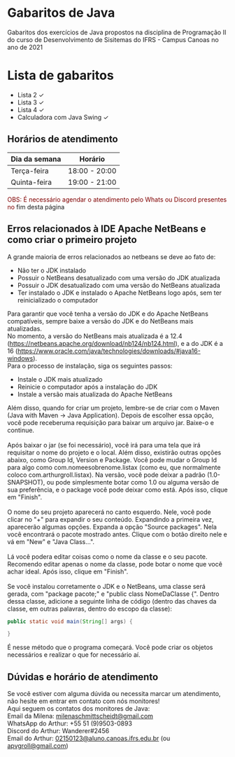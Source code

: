 # Gabaritos de Java
Gabaritos dos exercícios de Java propostos na disciplina de Programação II do curso de Desenvolvimento de Sisitemas do IFRS - Campus Canoas no ano de 2021
# Lista de gabaritos
- Lista 2 ✓
- Lista 3 ✓
- Lista 4 ✓
- Calculadora com Java Swing ✓
## Horários de atendimento
| Dia da semana | Horário |
| ------------- | ------- |
| Terça-feira | 18:00 - 20:00 |
| Quinta-feira | 19:00 - 21:00 |

<span style="color: rgb(128, 0, 0)">OBS: É necessário agendar o atendimento pelo Whats ou Discord presentes no <a href="#contato" style="text-decoration: none">fim desta página</a></span>
## Erros relacionados à IDE Apache NetBeans e como criar o primeiro projeto
A grande maioria de erros relacionados ao netbeans se deve ao fato de:
- Não ter o JDK instalado
- Possuir o NetBeans desatualizado com uma versão do JDK atualizada
- Possuir o JDK desatualizado com uma versão do NetBeans atualizada
- Ter instalado o JDK e instalado o Apache NetBeans logo após, sem ter reinicializado o computador

Para garantir que você tenha a versão do JDK e do Apache NetBeans compatíveis, sempre baixe a versão do JDK e do NetBeans mais atualizadas.\
No momento, a versão do NetBeans mais atualizada é a 12.4 (https://netbeans.apache.org/download/nb124/nb124.html), e a do JDK é a 16 (https://www.oracle.com/java/technologies/downloads/#java16-windows). \
Para o processo de instalação, siga os seguintes passos:

- Instale o JDK mais atualizado
- Reinicie o computador após a instalação do JDK
- Instale a versão mais atualizada do Apache NetBeans

Além disso, quando for criar um projeto, lembre-se de criar com o Maven (Java with Maven -> Java Application). Depois de escolher essa opção, você pode receberuma requisição para baixar um arquivo jar. Baixe-o e continue.\
\
Após baixar o jar (se foi necessário), você irá para uma tela que irá requisitar o nome do projeto e o local. Além disso, existirão outras opções abaixo, como Group Id, Version e Package. Você pode mudar o Group Id para algo como com.nomeesobrenome.listax (como eu, que normalmente coloco com.arthurgroll.listax). Na versão, você pode deixar a padrão (1.0-SNAPSHOT), ou pode simplesmente botar como 1.0 ou alguma versão de sua preferência, e o package você pode deixar como está. Após isso, clique em "Finish".\
\
O nome do seu projeto aparecerá no canto esquerdo. Nele, você pode clicar no "+" para expandir o seu conteúdo. Expandindo a primeira vez, aparecerão algumas opções. Expanda a opção "Source packages". Nela você encontrará o pacote mostrado antes. Clique com o botão direito nele e vá em "New" e "Java Class...".\
\
Lá você podera editar coisas como o nome da classe e o seu pacote. Recomendo editar apenas o nome da classe, pode botar o nome que você achar ideal. Após isso, clique em "Finish".\
\
Se você instalou corretamente o JDK e o NetBeans, uma classe será gerada, com "package pacote;" e "public class NomeDaClasse {". Dentro dessa classe, adicione a seguinte linha de código (dentro das chaves da classe, em outras palavras, dentro do escopo da classe):
```java
public static void main(String[] args) {

}
```
É nesse método que o programa começará. Você pode criar os objetos necessários e realizar o que for necessário aí.
## Dúvidas e horário de atendimento
<span id="contato">Se você estiver com alguma dúvida ou necessita marcar um atendimento, não hesite em entrar em contato com nós monitores!\
Aqui seguem os contatos dos monitores de Java:\
Email da Milena: milenaschmittscheidt@gmail.com\
WhatsApp do Arthur: +55 51 (9)9503-0893\
Discord do Arthur: Wanderer#2456\
Email do Arthur: 02150123@aluno.canoas.ifrs.edu.br (ou apvgroll@gmail.com)</span>
